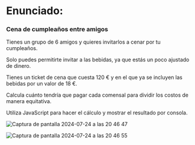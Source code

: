 # Enunciado:

### Cena de cumpleaños entre amigos

Tienes un grupo de 6 amigos y quieres invitarlos a cenar por tu cumpleaños.

Solo puedes permitirte invitar a las bebidas, ya que estás un poco ajustado de dinero.

Tienes un ticket de cena que cuesta 120 € y en el que ya se incluyen las bebidas por un valor de 18 €.

Calcula cuánto tendría que pagar cada comensal para dividir los costos de manera equitativa.

Utiliza JavaScript para hacer el cálculo y mostrar el resultado por consola.

![Captura de pantalla 2024-07-24 a las 20 46 47](https://github.com/user-attachments/assets/c4522b1d-ecde-4199-b698-046370c319e6)


![Captura de pantalla 2024-07-24 a las 20 46 55](https://github.com/user-attachments/assets/2a8fa547-c236-4b68-a82b-460301984e73)

